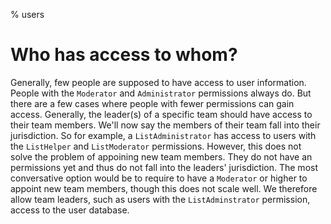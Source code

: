 % users

<div class='panel fade js-scroll-anim' data-anim='fade'>

# Who has access to whom?

Generally, few people are supposed to have access to user information. People with the `Moderator` and `Administrator` permissions always do. But there are a few cases where people with fewer permissions can gain access. Generally, the leader(s) of a specific team should have access to their team members. We'll now say the members of their team fall into their jurisdiction. So for example, a `ListAdministrator` has access to users with the `ListHelper` and `ListModerator` permissions. However, this does not solve the problem of appoining new team members. They do not have an permissions yet and thus do not fall into the leaders' jurisdiction. The most conversative option would be to require to have a `Moderator` or higher to appoint new team members, though this does not scale well. We therefore allow team leaders, such as users with the `ListAdminstrator` permission, access to the user database.

</div>
